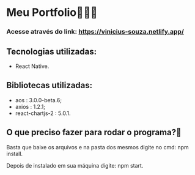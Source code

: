 # Meu Portfolio👨🏽‍💼
### Acesse através do link: https://vinicius-souza.netlify.app/

## Tecnologias utilizadas:
 - React Native.

## Bibliotecas utilizadas:
 - aos : 3.0.0-beta.6;
 - axios : 1.2.1;
 - react-chartjs-2 : 5.0.1.
 
## O que preciso fazer para rodar o programa?🤔
Basta que baixe os arquivos e na pasta dos mesmos digite no cmd:
npm install.

Depois de instalado em sua máquina digite:
npm start.


